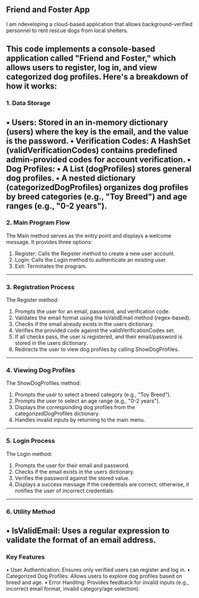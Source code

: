 ## Friend and Foster App ##

I am ndeveloping a cloud-based application that allows background-verified personnel to rent rescue dogs from local shelters.



This code implements a console-based application called "Friend and Foster," which allows users to register, log in, and view categorized dog profiles. Here's a breakdown of how it works:
---
### 1. Data Storage ###
•	Users: Stored in an in-memory dictionary (users) where the key is the email, and the value is the password.
•	Verification Codes: A HashSet (validVerificationCodes) contains predefined admin-provided codes for account verification.
•	Dog Profiles:
•	A List<string> (dogProfiles) stores general dog profiles.
•	A nested dictionary (categorizedDogProfiles) organizes dog profiles by breed categories (e.g., "Toy Breed") and age ranges (e.g., "0-2 years").
---
### 2. Main Program Flow ###
The Main method serves as the entry point and displays a welcome message. It provides three options:
1.	Register: Calls the Register method to create a new user account.
2.	Login: Calls the Login method to authenticate an existing user.
3.	Exit: Terminates the program.
---
### 3. Registration Process ###
The Register method:
1.	Prompts the user for an email, password, and verification code.
2.	Validates the email format using the IsValidEmail method (regex-based).
3.	Checks if the email already exists in the users dictionary.
4.	Verifies the provided code against the validVerificationCodes set.
5.	If all checks pass, the user is registered, and their email/password is stored in the users dictionary.
6.	Redirects the user to view dog profiles by calling ShowDogProfiles.
---
### 4. Viewing Dog Profiles ###
The ShowDogProfiles method:
1.	Prompts the user to select a breed category (e.g., "Toy Breed").
2.	Prompts the user to select an age range (e.g., "0-2 years").
3.	Displays the corresponding dog profiles from the categorizedDogProfiles dictionary.
4.	Handles invalid inputs by returning to the main menu.
---
### 5. Login Process ###
The Login method:
1.	Prompts the user for their email and password.
2.	Checks if the email exists in the users dictionary.
3.	Verifies the password against the stored value.
4.	Displays a success message if the credentials are correct; otherwise, it notifies the user of incorrect credentials.
---
### 6. Utility Method ###
•	IsValidEmail: Uses a regular expression to validate the format of an email address.
---
### Key Features ###
•	User Authentication: Ensures only verified users can register and log in.
•	Categorized Dog Profiles: Allows users to explore dog profiles based on breed and age.
•	Error Handling: Provides feedback for invalid inputs (e.g., incorrect email format, invalid category/age selection).

